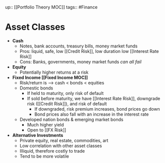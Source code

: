 up:: [[Portfolio Theory MOC]]
tags:: #Finance  
# Asset Classes
- **Cash**
	- Notes, bank accounts, treasury bills, money market funds
	- Pros: liquid, safe, low [[Credit Risk]], low duration low [[Interest Rate Risk]]
	- Cons: Banks, governments, money market funds *can all fail*
- **Equity**
	- Potentially higher returns at a risk
- **Fixed Income [[Fixed Income MOC]]**
	- Risk/return is --> cash < bonds < equities
	- Domestic bonds
		- If held to maturity, only risk of default
		- If sold before maturity, we have [[Interest Rate Risk]], downgrade risk ([[Credit Risk]]), and risk of default
			- If downgraded, risk premium increases, bond prices go down
			- Bond prices also fall with an increase in the interest rate
	- Developed nation bonds & emerging market bonds
		- Much higher yield
		- Open to [[FX Risk]]
- **Alternative Investments**
	- Private equity, real estate, commodities, art
	- Low correlation with other asset classes
	- Illiquid, therefore costly to trade
	- Tend to be more volatile